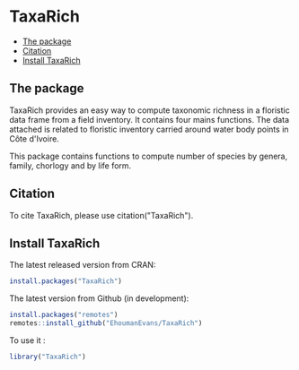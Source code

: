TaxaRich 
================

-   [The package](#the-package)
-   [Citation](#citation)
-   [Install TaxaRich](#install-TaxaRich)

The package
-----------


TaxaRich provides an easy way to compute taxonomic richness in a floristic data frame from a field inventory. It contains four mains functions. The data attached is related to floristic inventory carried around water body points in Côte d'Ivoire. 

This package contains functions to compute number of species by genera, family, chorlogy and by life form.

Citation
--------

To cite TaxaRich, please use citation("TaxaRich").

Install TaxaRich
---------------

The latest released version from CRAN:

``` r
install.packages("TaxaRich")
```

The latest version from Github (in development):

``` r
install.packages("remotes")
remotes::install_github("EhoumanEvans/TaxaRich")
```

To use it :

``` r
library("TaxaRich")
```

